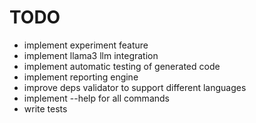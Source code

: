 # TODO

- implement experiment feature
- implement llama3 llm integration
- implement automatic testing of generated code
- implement reporting engine
- improve deps validator to support different languages
- implement --help for all commands
- write tests
